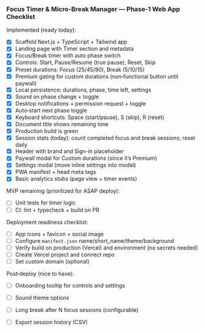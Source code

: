 ### Focus Timer & Micro‑Break Manager — Phase‑1 Web App Checklist

Implemented (ready today):
- [x] Scaffold Next.js + TypeScript + Tailwind app
- [x] Landing page with Timer section and metadata
- [x] Focus/Break timer with auto phase switch
- [x] Controls: Start, Pause/Resume (true pause), Reset, Skip
- [x] Preset durations: Focus (25/45/90), Break (5/10/15)
- [x] Premium gating for custom durations (non‑functional button until paywall)
- [x] Local persistence: durations, phase, time left, settings
- [x] Sound on phase change + toggle
- [x] Desktop notifications + permission request + toggle
- [x] Auto‑start next phase toggle
- [x] Keyboard shortcuts: Space (start/pause), S (skip), R (reset)
- [x] Document title shows remaining time
- [x] Production build is green
- [x] Session stats (today): count completed focus and break sessions; reset daily
- [x] Header with brand and Sign-in placeholder
- [x] Paywall modal for Custom durations (since it’s Premium)
- [x] Settings modal (move inline settings into modal)
- [x] PWA manifest + head meta tags
- [x] Basic analytics stubs (page view + timer events)

MVP remaining (prioritized for ASAP deploy):
- [ ] Unit tests for timer logic
- [ ] CI: lint + typecheck + build on PR

Deployment readiness checklist:
- [ ] App icons + favicon + social image
- [ ] Configure `manifest.json` name/short_name/theme/background
- [ ] Verify build on production (Vercel) and environment (no secrets needed)
- [ ] Create Vercel project and connect repo
- [ ] Set custom domain (optional)

Post‑deploy (nice to have):
- [ ] Onboarding tooltip for controls and settings
- [ ] Sound theme options
- [ ] Long break after N focus sessions (configurable)
- [ ] Export session history (CSV)

